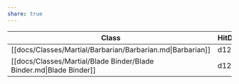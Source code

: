 ```yaml
---
share: true
---
```

| Class                                                               | HitDie | Type    |
| ------------------------------------------------------------------- | ------ | ------- |
| [[docs/Classes/Martial/Barbarian/Barbarian.md\|Barbarian]]          | d12    | Martial |
| [[docs/Classes/Martial/Blade Binder/Blade Binder.md\|Blade Binder]] | d12    | Martial |


